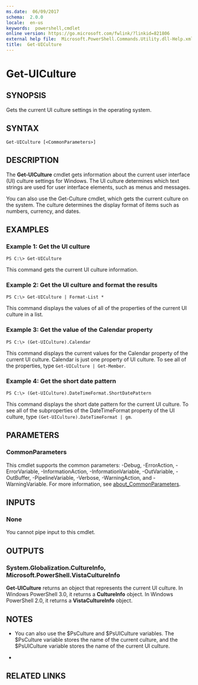 ```yaml
---
ms.date:  06/09/2017
schema:  2.0.0
locale:  en-us
keywords:  powershell,cmdlet
online version: https://go.microsoft.com/fwlink/?linkid=821806
external help file:  Microsoft.PowerShell.Commands.Utility.dll-Help.xml
title:  Get-UICulture
---
```

# Get-UICulture

## SYNOPSIS
Gets the current UI culture settings in the operating system.

## SYNTAX

```
Get-UICulture [<CommonParameters>]
```

## DESCRIPTION

The **Get-UICulture** cmdlet gets information about the current user interface (UI) culture settings for Windows.
The UI culture determines which text strings are used for user interface elements, such as menus and messages.

You can also use the Get-Culture cmdlet, which gets the current culture on the system.
The culture determines the display format of items such as numbers, currency, and dates.

## EXAMPLES

### Example 1: Get the UI culture

```
PS C:\> Get-UICulture
```

This command gets the current UI culture information.

### Example 2: Get the UI culture and format the results

```
PS C:\> Get-UICulture | Format-List *
```

This command displays the values of all of the properties of the current UI culture in a list.

### Example 3: Get the value of the Calendar property

```
PS C:\> (Get-UICulture).Calendar
```

This command displays the current values for the Calendar property of the current UI culture.
Calendar is just one property of UI culture.
To see all of the properties, type `Get-UICulture | Get-Member`.

### Example 4: Get the short date pattern

```
PS C:\> (Get-UICulture).DateTimeFormat.ShortDatePattern
```

This command displays the short date pattern for the current UI culture.
To see all of the subproperties of the DateTimeFormat property of the UI culture, type `(Get-UICulture).DateTimeFormat | gm`.

## PARAMETERS

### CommonParameters

This cmdlet supports the common parameters: -Debug, -ErrorAction, -ErrorVariable, -InformationAction, -InformationVariable, -OutVariable, -OutBuffer, -PipelineVariable, -Verbose, -WarningAction, and -WarningVariable. For more information, see [about_CommonParameters](https://go.microsoft.com/fwlink/?LinkID=113216).

## INPUTS

### None

You cannot pipe input to this cmdlet.

## OUTPUTS

### System.Globalization.CultureInfo, Microsoft.PowerShell.VistaCultureInfo

**Get-UICulture** returns an object that represents the current UI culture.
In Windows PowerShell 3.0, it returns a **CultureInfo** object.
In Windows PowerShell 2.0, it returns a **VistaCultureInfo** object.

## NOTES

* You can also use the $PsCulture and $PsUICulture variables. The $PsCulture variable stores the name of the current culture, and the $PsUICulture variable stores the name of the current UI culture.

*

## RELATED LINKS


